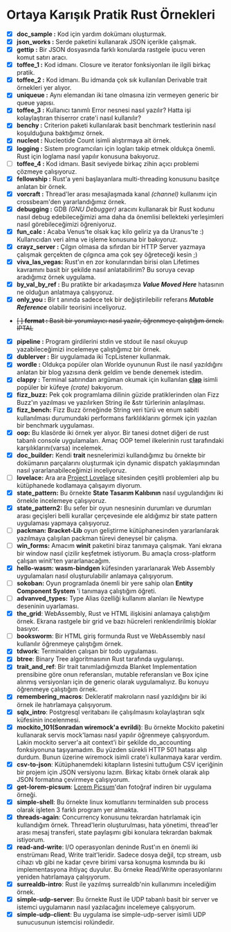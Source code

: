 # Ortaya Karışık Pratik Rust Örnekleri

- [x] __doc_sample    :__ Kod için yardım dokümanı oluşturmak.
- [x] __json_works    :__ Serde paketini kullanarak JSON içerikle çalışmak.
- [x] __gettip        :__ Bir JSON dosyasında farklı konularda rastgele ipucu veren komut satırı aracı.
- [x] __toffee_1      :__ Kod idmanı. Closure ve iterator fonksiyonları ile ilgili birkaç pratik.
- [x] __toffee_2      :__ Kod idmanı. Bu idmanda çok sık kullanılan Derivable trait örnekleri yer alıyor.
- [x] __uniqueue      :__ Aynı elemandan iki tane olmasına izin vermeyen generic bir queue yapısı.
- [x] __toffee_3      :__ Kullanıcı tanımlı Error nesnesi nasıl yazılır? Hatta işi kolaylaştıran thiserror crate'i nasıl kullanılır?
- [x] __benchy        :__ Criterion paketi kullanılarak basit benchmark testlerinin nasıl koşulduğuna baktığımız örnek.
- [x] __nucleot       :__ Nucleotide Count isimli alıştırmaya ait örnek.
- [x] __logging       :__ Sistem programcıları için logları takip etmek oldukça önemli. Rust için loglama nasıl yapılır konusuna bakıyoruz.
- [ ] __toffee_4      :__ Kod idmanı. Basit seviyede birkaç zihin açıcı problemi çözmeye çalışıyoruz.
- [x] __fellowship    :__ Rust'a yeni başlayanlara multi-threading konusunu basitçe anlatan bir örnek.
- [x] __vorcraft      :__ Thread'ler arası mesajlaşmada kanal _(channel)_ kullanımı için crossbeam'den yararlandığımız örnek.
- [x] __debugging     :__ GDB _(GNU Debugger)_ aracını kullanarak bir Rust kodunu nasıl debug edebileceğimizi ama daha da önemlisi bellekteki yerleşimleri nasıl görebileceğimizi öğreniyoruz.
- [x] __fun_calc      :__ Acaba Venus'te olsak kaç kilo geliriz ya da Uranus'te :) Kullanıcıdan veri alma ve işleme konusuna bir bakıyoruz.
- [x] __crayz_server  :__ Çılgın olmasa da sıfırdan bir HTTP Server yazmaya çalışmak gerçekten de çılgınca ama çok şey öğreteceği kesin ;)
- [x] __viva_las_vegas:__ Rust'ın en zor konularından birisi olan Lifetimes kavramını basit bir şekilde nasıl anlatabilirim? Bu soruya cevap aradığımız örnek uygulama.
- [x] __by_val_by_ref :__ Bu pratikte bir arkadaşımıza ___Value Moved Here___ hatasının ne olduğun anlatmaya çalışıyoruz.
- [x] __only_you      :__ Bir t anında sadece tek bir değiştirilebilir referans ___Mutable Reference___ olabilir teorisini inceliyoruz.
- ~~[ ] __fermat      :__ Basit bir yorumlayıcı nasıl yazılır, öğrenmeye çalıştığım örnek. İPTAL~~
- [x] __pipeline      :__ Program girdilerini stdin ve stdout ile nasıl okuyup yazabileceğimizi incelemeye çalıştığımız bir örnek.
- [x] __dublerver     :__ Bir uygulamada iki TcpListener kullanmak.
- [x] __wordle        :__ Oldukça popüler olan Worlde oyununun Rust ile nasıl yazıldığını anlatan bir blog yazısına denk geldim ve bende denemek istedim.
- [x] __clappy        :__ Terminal satırından argüman okumak için kullanılan [**clap**](https://crates.io/crates/clap) isimli popüler bir küfeye *(crate)* bakıyorum.
- [x] **fizz_buzz:** Pek çok programlama dilinin güzide pratiklerinden olan Fizz Buzz'ın yazılması ve yazılırken String ile &str türlerinin anlaşılması.
- [x] **fizz_bench:** Fizz Buzz örneğinde String veri türü ve enum sabiti kullanılması durumundaki performans farklılıklarını görmek için yazılan bir benchmark uygulaması.
- [x] **oop:** Bu klasörde iki örnek yer alıyor. Bir tanesi dotnet diğeri de rust tabanlı console uygulamaları. Amaç OOP temel ilkelerinin rust tarafındaki karşılıklarını(varsa) incelemek.
- [x] **doc_builder:** Kendi **trait** nesnelerimizi kullandığımız bu örnekte bir dokümanın parçalarını oluşturmak için dynamic dispatch yaklaşımından nasıl yararlanabileceğimizi inceliyoruz.
- [ ] **lovelace:** Ara ara [Project Lovelace](https://projectlovelace.net/problems/) sitesinden çeşitli problemleri alıp bu kütüphanede kodlamaya çalışayım diyorum.
- [x] **state_pattern:** Bu örnekte **State Tasarım Kalıbının** nasıl uygulandığını iki örnekle incelemeye çalışıyoruz.
- [x] **state_pattern2:** Bu sefer bir oyun nesnesinin durumları ve durumları arası geçişleri belli kurallar çerçevesinde ele aldığımız bir state pattern uygulaması yapmaya çalışıyoruz.
- [ ] **packman:** **Bracket-Lib** oyun geliştirme kütüphanesinden yararlanılarak yazılmaya çalışılan packman türevi deneysel bir çalışma.
- [ ] **win_forms:** Amacım **winit** paketini biraz tanımaya çalışmak. Yani ekrana bir window nasıl çizilir keşfetmek istiyorum. Bu amaçla cross-platform çalışan winit'ten yararlanacağım.
- [x] **hello-wasm:** **wasm-bindgen** küfesinden yararlanarak Web Assembly uygulamaları nasıl oluşturulabilir anlamaya çalışıyorum.
- [ ] **sokoban:** Oyun programlada önemli bir yere sahip olan **Entity Component System** 'i tanımaya çalıştığım öğreti.
- [ ] **advanved_types:** Type Alias özelliği kullanım alanları ile Newtype deseninin uyarlaması.
- [x] **the_grid**: WebAssembly, Rust ve HTML ilişkisini anlamaya çalıştığım örnek. Ekrana rastgele bir grid ve bazı hücreleri renklendirilmiş bloklar basıyor.
- [ ] **booksworm**: Bir HTML giriş formunda Rust ve WebAssembly nasıl kullanılır öğrenmeye çalıştığım örnek.
- [x] **tdwork**: Terminalden çalışan bir todo uygulaması.
- [x] **btree**: Binary Tree algoritmasının Rust tarafında uygulanışı.
- [x] **trait_and_ref**: Bir trait tanımladığımızda Blanket Implementation prensibine göre onun referansları, mutable referansları ve Box içine alınmış versiyonları için de generic olarak uygulamalıyız. Bu konuyu öğrenmeye çalıştığım örnek.
- [x] **remembering_macros**: Dekleratif makroların nasıl yazıldığını bir iki örnek ile hatırlamaya çalışıyorum.
- [x] **sqlx_intro**: Postgresql veritabanı ile çalışılmasını kolaylaştıran sqlx küfesinin incelenmesi.
- [x] **mockito_101(Sonradan wiremock'a evrildi)**: Bu örnekte Mockito paketini kullanarak servis mock'laması nasıl yapılır öğrenmeye çalışıyordum. Lakin mockito server'a ait context'i bir şekilde do_accounting fonksiyonuna taşıyamadım. Bu yüzden sürekli HTTP 501 hatası alıp durdum. Bunun üzerine wiremock isimli crate'i kullanmaya karar verdim.
- [x] **csv-to-json**: Kütüphanemdeki kitapların listesini tuttuğum CSV içeriğinin bir projem için JSON versiyonu lazım. Birkaç kitabı örnek olarak alıp JSON formatına çevirmeye çalışıyorum.
- [x] **get-lorem-picsum**: [Lorem Picsum](https://picsum.photos/)'dan fotoğraf indiren bir uygulama örneği.
- [x] **simple-shell**: Bu örnekte linux komutlarını terminalden sub process olarak işleten 3 farklı program yer almakta.
- [x] **threads-again**: Concurrency konusunu tekrardan hatırlamak için kullandığım örnek. Thread'lerin oluşturulması, hata yönetimi, thread'ler arası mesaj transferi, state paylaşımı gibi konulara tekrardan bakmak istiyorum.
- [x] **read-and-write**: I/O operasyonları deninde Rust'ın en önemli iki enstrümanı Read, Write trait'leridir. Sadece dosya değil, tcp stream, usb cihazı vb gibi ne kadar çevre birimi varsa konuşma kısmında bu iki implementasyona ihtiyaç duyulur. Bu örneke Read/Write operasyonlarını yeniden hatırlamaya çalışıyorum.
- [x] **surrealdb-intro**: Rust ile yazılmış surrealdb'nin kullanımını incelediğim örnek.
- [x] **simple-udp-server**: Bu örnekte Rust ile UDP tabanlı basit bir server ve istemci uygulamanın nasıl yazılacağını incelemeye çalışıyorum.
- [x] **simple-udp-client**: Bu uygulama ise simple-udp-server isimli UDP sunucusunun istemcisi rolündedir.